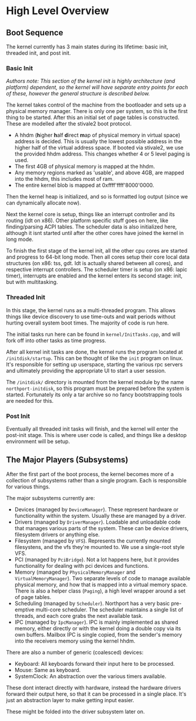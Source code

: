 # High Level Overview 

## Boot Sequence

The kernel currently has 3 main states during its lifetime: basic init, threaded init, and post init.

### Basic Init

*Authors note: This section of the kernel init is highly architecture (and platform) dependent, so the kernel will have separate entry points for each of these, however the general structure is described below.*

The kernel takes control of the machine from the bootloader and sets up a physical memory manager. There is only one per system, so this is the first thing to be started.
After this an initial set of page tables is constructed. These are modelled after the stivale2 boot protocol.
- A hhdm (**h**igher **h**alf **d**irect **m**ap of physical memory in virtual space) address is decided. This is usually the lowest possible address in the higher half of the virtual address space. If booted via stivale2, we use the provided hhdm address. This changes whether 4 or 5 level paging is used.
- The first 4GB of physical memory is mapped at the hhdm.
- Any memory regions marked as 'usable', and above 4GB, are mapped into the hhdm, this includes most of ram.
- The entire kernel blob is mapped at 0xffff'ffff'8000'0000. 

Then the kernel heap is initialized, and so is formatted log output (since we can dynamically allocate now).

Next the kernel core is setup, things like an interrupt controller and its routing (idt on x86). Other platform specific stuff goes on here, like finding/parsing ACPI tables. The scheduler data is also initialized here, although it isnt started until after the other cores have joined the kernel in long mode.

To finish the first stage of the kernel init, all the other cpu cores are started and progress to 64-bit long mode. Then all cores setup their core local data structures (on x86: tss, gdt. Idt is actually shared between all cores), and respective interrupt controllers.
The scheduler timer is setup (on x86: lapic timer), interrupts are enabled and the kernel enters its second stage: init, but with multitasking.

### Threaded Init

In this stage, the kernel runs as a multi-threaded program. This allows things like device discovery to use time-outs and wait periods without hurting overall system boot times. The majority of code is run here.

The initial tasks run here can be found in `kernel/InitTasks.cpp`, and will fork off into other tasks as time progress.

After all kernel init tasks are done, the kernel runs the program located at `/initdisk/startup`. This can be thought of like the `init` program on linux. It's responsible for setting up userspace, starting the various rpc servers and ultimately providing the appropriate UI to start a user session.

The `/initdisk/` directory is mounted from the kernel module by the name `northport-initdisk`, so this program must be prepared before the system is started. Fortunately its only a tar archive so no fancy bootstrapping tools are needed for this.

### Post Init

Eventually all threaded init tasks will finish, and the kernel will enter the post-init stage. This is where user code is called, and things like a desktop environment will be setup.


## The Major Players (Subsystems)

After the first part of the boot process, the kernel becomes more of a collection of subsystems rather than a single program.
Each is responsible for various things.

The major subsystems currently are:
- Devices (managed by `DeviceManager`). These represent hardware or functionality within the system. Usually these are managed by a driver.
- Drivers (managed by `DriverManager`). Loadable and unloadable code that manages various parts of the system. These can be device drivers, filesystem drivers or anything else.
- Filesystem (managed by `VFS`). Represents the currently mounted filesystens, and the vfs they're mounted to. We use a single-root style VFS.
- PCI (managed by `PciBridge`). Not a lot happens here, but it provides functionality for dealing with pci devices and functions.
- Memory (managed by `PhysicalMemoryManager` and `VirtualMemoryManager`). Two separate levels of code to manage available physical memory, and how that is mapped into a virtual memory space. There is also a helper class (`Paging`), a high level wrapper around a set of page tables.
- Scheduling (managed by `Scheduler`). Northport has a very basic pre-emptive multi-core scheduler. The scheduler maintains a single list of threads, and each core grabs the next available task.
- IPC (managed by `IpcManager`). IPC is mainly implemented as shared memory, either directly or with the kernel doing a double copy via its own buffers. Mailbox IPC is single copied, from the sender's memory into the receivers memory using the kernel hhdm.

There are also a number of generic (coalesced) devices:
- Keyboard: All keyboards forward their input here to be processed.
- Mouse: Same as keyboard.
- SystemClock: An abstraction over the various timers available.

These dont interact directly with hardware, instead the hardware drivers forward their output here, so that it can be processed in a single place. It's just an abstraction layer to make getting input easier.

These might be folded into the driver subsystem later on.
